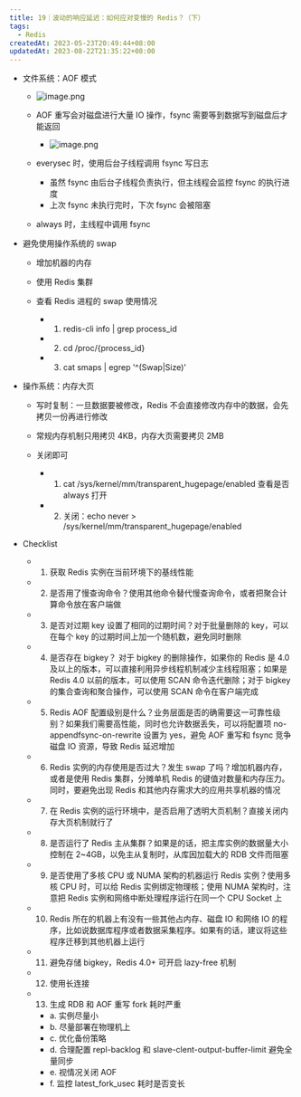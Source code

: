 ```yaml
---
title: 19｜波动的响应延迟：如何应对变慢的 Redis？（下）
tags:
  - Redis
createdAt: 2023-05-23T20:49:44+08:00
updatedAt: 2023-08-22T21:35:22+08:00
---
```


- 文件系统：AOF 模式
  - ![image.png](https://cdn.jsdelivr.net/gh/11ze/static/images/redis-19-1.png)


  - AOF 重写会对磁盘进行大量 IO 操作，fsync 需要等到数据写到磁盘后才能返回
    - ![image.png](https://cdn.jsdelivr.net/gh/11ze/static/images/redis-19-2.png)

  - everysec 时，使用后台子线程调用 fsync 写日志

    - 虽然 fsync 由后台子线程负责执行，但主线程会监控 fsync 的执行进度
    - 上次 fsync 未执行完时，下次 fsync 会被阻塞

  - always 时，主线程中调用 fsync

- 避免使用操作系统的 swap

  - 增加机器的内存
  - 使用 Redis 集群
  - 查看 Redis 进程的 swap 使用情况

    - 1. redis-cli info | grep process_id
    - 2. cd /proc/{process_id}
    - 3. cat smaps | egrep '^(Swap|Size)'

- 操作系统：内存大页

  - 写时复制：一旦数据要被修改，Redis 不会直接修改内存中的数据，会先拷贝一份再进行修改
  - 常规内存机制只用拷贝 4KB，内存大页需要拷贝 2MB
  - 关闭即可

    - 1. cat /sys/kernel/mm/transparent_hugepage/enabled 查看是否 always 打开
    - 2. 关闭：echo never > /sys/kernel/mm/transparent_hugepage/enabled

- Checklist

  - 1. 获取 Redis 实例在当前环境下的基线性能
  - 2. 是否用了慢查询命令？使用其他命令替代慢查询命令，或者把聚合计算命令放在客户端做
  - 3. 是否对过期 key 设置了相同的过期时间？对于批量删除的 key，可以在每个 key 的过期时间上加一个随机数，避免同时删除
  - 4. 是否存在 bigkey？ 对于 bigkey 的删除操作，如果你的 Redis 是 4.0 及以上的版本，可以直接利用异步线程机制减少主线程阻塞；如果是 Redis 4.0 以前的版本，可以使用 SCAN 命令迭代删除；对于 bigkey 的集合查询和聚合操作，可以使用 SCAN 命令在客户端完成
  - 5. Redis AOF 配置级别是什么？业务层面是否的确需要这一可靠性级别？如果我们需要高性能，同时也允许数据丢失，可以将配置项 no-appendfsync-on-rewrite 设置为 yes，避免 AOF 重写和 fsync 竞争磁盘 IO 资源，导致 Redis 延迟增加
  - 6. Redis 实例的内存使用是否过大？发生 swap 了吗？增加机器内存，或者是使用 Redis 集群，分摊单机 Redis 的键值对数量和内存压力。同时，要避免出现 Redis 和其他内存需求大的应用共享机器的情况
  - 7. 在 Redis 实例的运行环境中，是否启用了透明大页机制？直接关闭内存大页机制就行了
  - 8. 是否运行了 Redis 主从集群？如果是的话，把主库实例的数据量大小控制在 2~4GB，以免主从复制时，从库因加载大的 RDB 文件而阻塞
  - 9. 是否使用了多核 CPU 或 NUMA 架构的机器运行 Redis 实例？使用多核 CPU 时，可以给 Redis 实例绑定物理核；使用 NUMA 架构时，注意把 Redis 实例和网络中断处理程序运行在同一个 CPU Socket 上
  - 10. Redis 所在的机器上有没有一些其他占内存、磁盘 IO 和网络 IO 的程序，比如说数据库程序或者数据采集程序。如果有的话，建议将这些程序迁移到其他机器上运行
  - 11. 避免存储 bigkey，Redis 4.0+ 可开启 lazy-free 机制
  - 12. 使用长连接
  - 13. 生成 RDB 和 AOF 重写 fork 耗时严重

    - a. 实例尽量小
    - b. 尽量部署在物理机上
    - c. 优化备份策略
    - d. 合理配置 repl-backlog 和 slave-clent-output-buffer-limit 避免全量同步
    - e. 视情况关闭 AOF
    - f. 监控 latest_fork_usec 耗时是否变长
